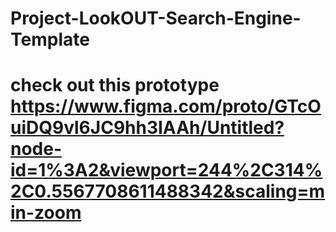 # Project-LookOUT-Search-Engine-Template
# check out this prototype https://www.figma.com/proto/GTcOuiDQ9vl6JC9hh3IAAh/Untitled?node-id=1%3A2&viewport=244%2C314%2C0.5567708611488342&scaling=min-zoom 

